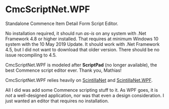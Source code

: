 # CmcScriptNet.WPF
Standalone Commence Item Detail Form Script Editor.

No installation required, it should run *as-is* on any system with .Net Framework 4.8 or higher installed. That requires at minimum Windows 10 system with the 10 May 2019 Update. It should work with .Net Framework 4.5, but I did not want to download that older version. There should be no issue recompiling to 4.5.

CmcScriptNet.WPF is modeled after <b>ScriptPad</b> (no longer available), the best Commence script editor ever. Thank you, Mathias!

CmcScriptNet.WPF relies heavily on <a href="https://github.com/jacobslusser/ScintillaNET">ScintillaNet</a> and <a href="https://github.com/Stumpii/ScintillaNET.WPF">ScintillaNet.WPF</a>.

All I did was add some Commence scripting stuff to it. As WPF goes, it is *not* a well-designed application, nor was that even a design consideration. I just wanted an editor that requires no installation.
